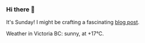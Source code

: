 ### Hi there :wave:

It's Sunday! I might be crafting a fascinating [blog post](https://benjaminwuethrich.dev).

Weather in Victoria BC: sunny, at +17°C.
